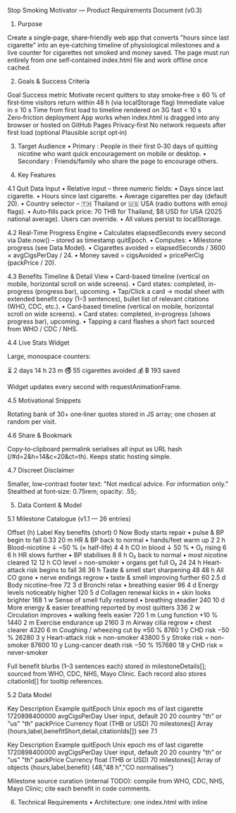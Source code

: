 Stop Smoking Motivator — Product Requirements Document (v0.3)

1. Purpose

Create a single‑page, share‑friendly web app that converts "hours since last cigarette" into an eye‑catching timeline of physiological milestones and a live counter for cigarettes not smoked and money saved. The page must run entirely from one self‑contained index.html file and work offline once cached.

2. Goals & Success Criteria

Goal	Success metric
Motivate recent quitters to stay smoke‑free	≥ 60 % of first‑time visitors return within 48 h (via localStorage flag)
Immediate value in ≤ 10 s	Time from first load to timeline rendered on 3G fast < 10 s
Zero‑friction deployment	App works when index.html is dragged into any browser or hosted on GitHub Pages
Privacy‑first	No network requests after first load (optional Plausible script opt‑in)

3. Target Audience
	•	Primary : People in their first 0‑30 days of quitting nicotine who want quick encouragement on mobile or desktop.
	•	Secondary : Friends/family who share the page to encourage others.

4. Key Features

4.1 Quit Data Input
	•	Relative input – three numeric fields:
	•	Days since last cigarette.
	•	Hours since last cigarette.
	•	Average cigarettes per day (default 20).
	•	Country selector – 🇹🇭 Thailand or 🇺🇸 USA (radio buttons with emoji flags).
	•	Auto‑fills pack price: 70 THB for Thailand, $8 USD for USA (2025 national average). Users can override.
	•	All values persist to localStorage.

4.2 Real‑Time Progress Engine
	•	Calculates elapsedSeconds every second via Date.now() – stored as timestamp quitEpoch.
	•	Computes:
	•	Milestone progress (see Data Model).
	•	Cigarettes avoided = elapsedSeconds / 3600 × avgCigsPerDay / 24.
	•	Money saved = cigsAvoided × pricePerCig (packPrice / 20).

4.3 Benefits Timeline & Detail View
	•	Card-based timeline (vertical on mobile, horizontal scroll on wide screens).
	•	Card states: completed, in-progress (progress bar), upcoming.
	•	Tap/Click a card → modal sheet with extended benefit copy (1–3 sentences), bullet list of relevant citations (WHO, CDC, etc.).
	•	Card‑based timeline (vertical on mobile, horizontal scroll on wide screens).
	•	Card states: completed, in‑progress (shows progress bar), upcoming.
	•	Tapping a card flashes a short fact sourced from WHO / CDC / NHS.

4.4 Live Stats Widget

Large, monospace counters:

⏳  2 days 14 h 23 m
🚭  55 cigarettes avoided
💰  ฿ 193 saved

Widget updates every second with requestAnimationFrame.

4.5 Motivational Snippets

Rotating bank of 30+ one‑liner quotes stored in JS array; one chosen at random per visit.

4.6 Share & Bookmark

Copy‑to‑clipboard permalink serialises all input as URL hash (/#d=2&h=14&c=20&ct=th). Keeps static hosting simple.

4.7 Discreet Disclaimer

Smaller, low‑contrast footer text: "Not medical advice. For information only." Stealthed at font‑size: 0.75rem; opacity: .55;.

5. Data Content & Model

5.1 Milestone Catalogue (v1.1 — 26 entries)

Offset (h)	Label	Key benefits (short)
0	Now	Body starts repair • pulse & BP begin to fall
0.33	20 m	HR & BP back to normal • hands/feet warm up
2	2 h	Blood-nicotine ↓ ~50 % (≈ half-life)
4	4 h	CO in blood ↓ 50 % • O₂ rising
6	6 h	HR slows further • BP stabilises
8	8 h	O₂ back to normal • most nicotine cleared
12	12 h	CO level = non-smoker • organs get full O₂
24	24 h	Heart-attack risk begins to fall
36	36 h	Taste & smell start sharpening
48	48 h	All CO gone • nerve endings regrow • taste & smell improving further
60	2.5 d	Body nicotine-free
72	3 d	Bronchi relax • breathing easier
96	4 d	Energy levels noticeably higher
120	5 d	Collagen renewal kicks in • skin looks brighter
168	1 w	Sense of smell fully restored • breathing steadier
240	10 d	More energy & easier breathing reported by most quitters
336	2 w	Circulation improves • walking feels easier
720	1 m	Lung function +10 %
1440	2 m	Exercise endurance up
2160	3 m	Airway cilia regrow • chest clearer
4320	6 m	Coughing / wheezing cut by ≈50 %
8760	1 y	CHD risk −50 %
26280	3 y	Heart-attack risk ≈ non-smoker
43800	5 y	Stroke risk = non-smoker
87600	10 y	Lung-cancer death risk −50 %
157680	18 y	CHD risk ≈ never-smoker

Full benefit blurbs (1–3 sentences each) stored in milestoneDetails[]; sourced from WHO, CDC, NHS, Mayo Clinic. Each record also stores citationId[] for tooltip references.

5.2 Data Model

Key	Description	Example
quitEpoch	Unix epoch ms of last cigarette	1720898400000
avgCigsPerDay	User input, default 20	20
country	"th" or "us"	"th"
packPrice	Currency float (THB or USD)	70
milestones[]	Array {hours,label,benefitShort,detail,citationIds[]}	see 7.1

Key	Description	Example
quitEpoch	Unix epoch ms of last cigarette	1720898400000
avgCigsPerDay	User input, default 20	20
country	"th" or "us"	"th"
packPrice	Currency float (THB or USD)	70
milestones[]	Array of objects {hours,label,benefit}	{48,"48 h","CO normalises"}

Milestone source curation (internal TODO): compile from WHO, CDC, NHS, Mayo Clinic; cite each benefit in code comments.

6. Technical Requirements
	•	Architecture: one index.html with inline <style> (≤ 8 KB gzipped) & ES6 <script type="module"> (≤ 15 KB gzipped).
	•	Dependencies: none. Optional CDN dayjs if code size grows.
	•	Performance: First Contentful Paint < 0.5 s on 3G Fast.
	•	Accessibility: WCAG 2.2 AA; aria‑live for counters.
	•	Responsive: Mobile‑first flexbox; grid on ≥ 768 px.
	•	Testing: Manual checklist; npm tooling out‑of‑scope until v1.1.

7. Design Guidelines
	•	Palette (minimal modern):
	•	Background: #f2f4f6 (very light gray)
	•	Primary accent: #ff6b6b (coral)
	•	Success accent: #2ecc71 (mint green)
	•	Text: #1a1a1a
	•	Soft cards (box‑shadow: 0 1px 4px rgba(0,0,0,.05)), rounded corners (6 px).
	•	Micro‑animations: fadeInUp 200 ms ease‑out on card load.
	•	Font: system stack with font‑feature‑settings: "tnum" for counters.

8. Phase 2 Requirements (v2.0)

8.1 Cigarette Visualization Widget
	•	Visual representation of cigarettes not smoked as stacked cigarette packs.
	•	Display format: 20 cigarette packs stacked horizontally (lying flat) next to a human figure for scale.
	•	Pack dimensions: Each pack measures ~2.0 cm height when lying flat (based on standard cigarette pack dimensions).
	•	Human figure: SVG icon representing average adult height for visual comparison.
	•	Stacking logic: Packs stack from bottom to top, with visual indicators showing "saved" vs "remaining to next milestone."
	•	Responsive scaling: Visualization adapts to screen size while maintaining proportional relationships.

8.2 Enhanced Timeline (v2.0)
	•	Timeline orientation: Always display vertically regardless of screen size (removes horizontal scroll behavior).
	•	Updated milestone data: Use the complete v1.1 milestone catalogue (26 entries) with all micro-milestones.
	•	Current milestone detail: Display full detailed description (1-3 sentences) of the active/current milestone prominently within the timeline.
	•	Enhanced card states: 
		•	Completed: Green checkmark, full opacity
		•	In-progress: Progress bar with percentage, highlighted border
		•	Current: Expanded card showing detailed benefit description
		•	Upcoming: Muted appearance, collapsed view

8.3 Technical Updates (v2.0)
	•	SVG integration: Implement inline SVG for human figure and cigarette pack icons.
	•	Timeline refactor: Remove horizontal scroll logic, implement vertical-only layout.
	•	Milestone detail system: Add detailed descriptions for all 26 milestones with proper citation handling.
	•	Performance consideration: Ensure Phase 2 additions stay within existing size constraints (≤ 25 KB total).

8.4 Data Model Updates (v2.0)
	•	Milestone objects enhanced with:
		•	`detailDescription`: Full 1-3 sentence benefit explanation
		•	`citations`: Array of source references (WHO, CDC, NHS, etc.)
		•	`visualPriority`: Boolean for highlighting in current milestone display
	•	Visualization calculations:
		•	`packsNotSmoked`: Math.floor(cigarettesAvoided / 20)
		•	`packHeight`: 2.0 cm constant for stacking calculations
		•	`humanHeight`: 170 cm average for scale reference
